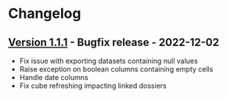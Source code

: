 # Changelog

## [Version 1.1.1](https://github.com/dataiku/dss-plugin-microstrategy/releases/tag/v1.1.1) - Bugfix release - 2022-12-02

- Fix issue with exporting datasets containing null values
- Raise exception on boolean columns containing empty cells
- Handle date columns
- Fix cube refreshing impacting linked dossiers
